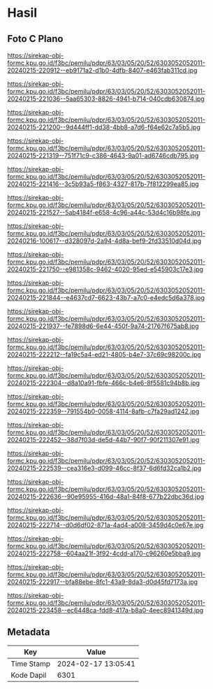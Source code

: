# Hasil

## Foto C Plano

https://sirekap-obj-formc.kpu.go.id/f3bc/pemilu/pdpr/63/03/05/20/52/6303052052011-20240215-220912--eb9171a2-d1b0-4dfb-8407-e463fab311cd.jpg

https://sirekap-obj-formc.kpu.go.id/f3bc/pemilu/pdpr/63/03/05/20/52/6303052052011-20240215-221036--5aa65303-8826-4941-b714-040cdb630874.jpg

https://sirekap-obj-formc.kpu.go.id/f3bc/pemilu/pdpr/63/03/05/20/52/6303052052011-20240215-221200--9d444ff1-dd38-4bb8-a7d6-f64e62c7a5b5.jpg

https://sirekap-obj-formc.kpu.go.id/f3bc/pemilu/pdpr/63/03/05/20/52/6303052052011-20240215-221319--751f71c9-c386-4643-9a01-ad6746cdb795.jpg

https://sirekap-obj-formc.kpu.go.id/f3bc/pemilu/pdpr/63/03/05/20/52/6303052052011-20240215-221416--3c5b93a5-f863-4327-817b-7f812299ea85.jpg

https://sirekap-obj-formc.kpu.go.id/f3bc/pemilu/pdpr/63/03/05/20/52/6303052052011-20240215-221527--5ab4184f-e658-4c96-a44c-53d4c16b98fe.jpg

https://sirekap-obj-formc.kpu.go.id/f3bc/pemilu/pdpr/63/03/05/20/52/6303052052011-20240216-100617--d328097d-2a94-4d8a-bef9-2fd33510d04d.jpg

https://sirekap-obj-formc.kpu.go.id/f3bc/pemilu/pdpr/63/03/05/20/52/6303052052011-20240215-221750--e981358c-9462-4020-95ed-e545903c17e3.jpg

https://sirekap-obj-formc.kpu.go.id/f3bc/pemilu/pdpr/63/03/05/20/52/6303052052011-20240215-221844--e4637cd7-6623-43b7-a7c0-e4edc5d6a378.jpg

https://sirekap-obj-formc.kpu.go.id/f3bc/pemilu/pdpr/63/03/05/20/52/6303052052011-20240215-221937--fe7898d6-6e44-450f-9a74-21767f675ab8.jpg

https://sirekap-obj-formc.kpu.go.id/f3bc/pemilu/pdpr/63/03/05/20/52/6303052052011-20240215-222212--fa19c5a4-ed21-4805-b4e7-37c69c98200c.jpg

https://sirekap-obj-formc.kpu.go.id/f3bc/pemilu/pdpr/63/03/05/20/52/6303052052011-20240215-222304--d8a10a91-fbfe-466c-b4e6-8f5581c94b8b.jpg

https://sirekap-obj-formc.kpu.go.id/f3bc/pemilu/pdpr/63/03/05/20/52/6303052052011-20240215-222359--791554b0-0058-4114-8afb-c7fa29ad1242.jpg

https://sirekap-obj-formc.kpu.go.id/f3bc/pemilu/pdpr/63/03/05/20/52/6303052052011-20240215-222452--38d7f03d-de5d-44b7-90f7-90f211307e91.jpg

https://sirekap-obj-formc.kpu.go.id/f3bc/pemilu/pdpr/63/03/05/20/52/6303052052011-20240215-222539--cea316e3-d099-46cc-8f37-6d6fd32ca1b2.jpg

https://sirekap-obj-formc.kpu.go.id/f3bc/pemilu/pdpr/63/03/05/20/52/6303052052011-20240215-222636--90e95955-416d-48a1-84f8-677b22dbc36d.jpg

https://sirekap-obj-formc.kpu.go.id/f3bc/pemilu/pdpr/63/03/05/20/52/6303052052011-20240215-222714--d0d6df02-871a-4ad4-a008-3459d4c0e67e.jpg

https://sirekap-obj-formc.kpu.go.id/f3bc/pemilu/pdpr/63/03/05/20/52/6303052052011-20240215-222758--604aa21f-3f92-4cdd-a170-c96260e5bba9.jpg

https://sirekap-obj-formc.kpu.go.id/f3bc/pemilu/pdpr/63/03/05/20/52/6303052052011-20240215-222917--bfa88ebe-8fc1-43a9-8da3-d0d45fd7173a.jpg

https://sirekap-obj-formc.kpu.go.id/f3bc/pemilu/pdpr/63/03/05/20/52/6303052052011-20240215-223458--ec6448ca-fdd8-417a-b8a0-4eec8941349d.jpg


## Metadata

| Key        | Value               |
| ---------- | ------------------- |
| Time Stamp | 2024-02-17 13:05:41 |
| Kode Dapil | 6301                |



